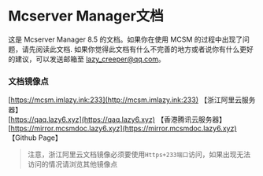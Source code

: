 # Mcserver Manager文档
这是 Mcserver Manager 8.5 的文档。如果你在使用 MCSM 的过程中出现了问题，请先阅读此文档.
如果你觉得此文档有什么不完善的地方或者说你有什么更好的建议，可以发送邮箱至 lazy_creeper@qq.com。
### 文档镜像点
[https://mcsm.imlazy.ink:233](http://mcsm.imlazy.ink:233) 【浙江阿里云服务器】<br>
[https://qaq.lazy6.xyz](https://qaq.lazy6.xyz) 【香港腾讯云服务器】<br>
[https://mirror.mcsmdoc.lazy6.xyz](https://mirror.mcsmdoc.lazy6.xyz) 【Github Page】<br>
>注意，浙江阿里云文档镜像必须要使用`Https+233端口`访问，如果出现无法访问的情况请浏览其他镜像点
